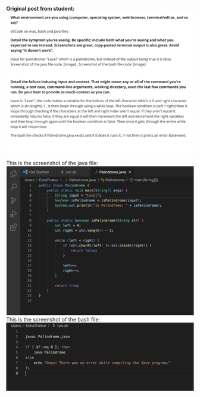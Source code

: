 **Original post from student:**
<br>![Image](edstemQ.png)
<br>This is the screenshot of the java file: ![Image](palindrome.png)
<br>This is the screenshot of the bash file: ![Image](bash.png)

